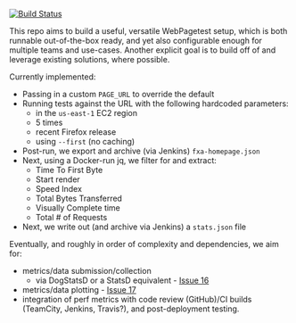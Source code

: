 [![Build Status](https://travis-ci.org/mozilla/wpt-api.svg?branch=master)](https://travis-ci.org/mozilla/wpt-api)

This repo aims to build a useful, versatile WebPagetest setup, which is both runnable out-of-the-box ready, and yet also configurable enough for multiple teams and use-cases.  Another explicit goal is to build off of and leverage existing solutions, where possible.

Currently implemented:

* Passing in a custom ```PAGE_URL``` to override the default
* Running tests against the URL with the following hardcoded parameters:
  - in the ```us-east-1``` EC2 region
  - 5 times
  - recent Firefox release
  - using ```--first``` (no caching)
* Post-run, we export and archive (via Jenkins) ```fxa-homepage.json```
* Next, using a Docker-run jq, we filter for and extract:
  - Time To First Byte
  - Start render
  - Speed Index
  - Total Bytes Transferred
  - Visually Complete time
  - Total # of Requests
* Next, we write out (and archive via Jenkins) a ```stats.json``` file

Eventually, and roughly in order of complexity and dependencies, we aim for:

* metrics/data submission/collection
  - via DogStatsD or a StatsD equivalent - [Issue 16](https://github.com/mozilla/wpt-api/issues/16)
* metrics/data plotting - [Issue 17](https://github.com/mozilla/wpt-api/issues/17)
* integration of perf metrics with code review (GitHub)/CI builds (TeamCity, Jenkins, Travis?), and post-deployment testing.
